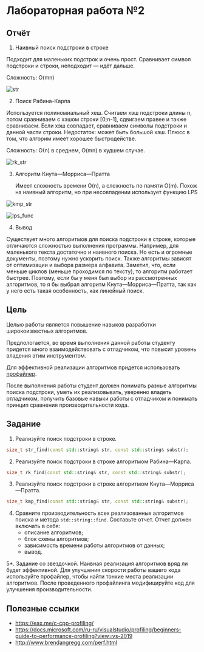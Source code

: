 # Лабораторная работа №2

## Отчёт

1. Наивный поиск подстроки в строке

Подходит для маленьких подстрок и очень прост.
Сравнивает символ подстроки и строки, неподходит — идёт дальше.

Cложность: O(mn)

![str](https://user-images.githubusercontent.com/55855887/236196949-9d2c27a0-1404-4013-aec0-7d4d0df1457b.png)

2. Поиск Рабина-Карпа

Используется полиномиальный хеш. Считаем хэш подстроки длины n, потом
сравниваем с хэшом строки [0;n-1], сдвигаем правее и также сравниваем.
Если хэш совпадает, сравниваем символы подстроки и данной части строки.
Недостаток: может быть большой хэш.
Плюсс в том, что алгорим имеет хорошее быстродействе.

Сложность: О(n) в среднем, O(mn) в худшем случае.

![rk_str](https://user-images.githubusercontent.com/55855887/236197000-037b31df-3461-4a06-a289-2c2a980f1e75.png)

3. Алгоритм Кнута—Морриса—Пратта

   Имеет сложность времени O(n), а сложность по памяти O(m).
   Похож на наивный алгоритм, но при несовпадении использует функцию LPS
   
![kmp_str](https://user-images.githubusercontent.com/55855887/236197059-13436e88-11ef-4c5e-9b1b-489dac87a0ee.png)

![lps_func](https://user-images.githubusercontent.com/55855887/236197068-605a00d3-d244-4dbf-93fd-4dc361e82dba.png)

4. Вывод

Существует много алгоритмов для поиска подстроки в строке, которые отличаются сложностью выполнения программы. 
Например, для маленького текста достаточно и наивного поиска. Но есть и огромные документы, поэтому нужно ускорить поиск. 
Также алгоритмы зависят от оптимизации и выбора размера алфавита. 
Заметил, что, если меньше циклов (меньше проходимся по тексту), то алгоритм работает быстрее.
Поэтому, если бы у меня был выбор из рассмотренных алгоритмов, то я бы выбрал алгоритм Кнута—Морриса—Пратта, так как у него есть такая особенность, как линейный поиск.


## Цель
Целью работы является повышение навыков разработки широкоизвестных алгоритмов.

Предпологается, во время выполнения данной работы студенту придется много взаимодействовать с отладчиком, что повысит уровень владения этим инструментом.

Для эффективной реализации алгоритмов придется использовать [профайлер](https://ru.wikipedia.org/wiki/%D0%9F%D1%80%D0%BE%D1%84%D0%B8%D0%BB%D0%B8%D1%80%D0%BE%D0%B2%D0%B0%D0%BD%D0%B8%D0%B5_(%D0%B8%D0%BD%D1%84%D0%BE%D1%80%D0%BC%D0%B0%D1%82%D0%B8%D0%BA%D0%B0)).

После выполнения работы студент должен понимать разные алгоритмы поиска подстроки, уметь их реализовывать, уверенно владеть отладчиком, получить базовые навыки работы с отладчиком и понимать принцип сравнения производительности кода.

## Задание

1. Реализуйте поиск подстроки в строке.
```cpp
size_t str_find(const std::string& str, const std::string& substr);
```

2. Реализуйте поиск подстроки в строке алгоритмом Рабина—Карпа.
```cpp
size_t rk_find(const std::string& str, const std::string& substr);
```

3. Реализуйте поиск подстроки в строке алгоритмом Кнута—Морриса—Пратта.
```cpp
size_t kmp_find(const std::string& str, const std::string& substr);
```

4. Сравните производительность всех реализованных алгоритмов поиска и метода `std::string::find`. Составьте отчет. Отчет должен включать в себя:
    * описание алгоритмов;
    * блок схемы алгоритмов;
    * зависимость времени работы алгоритмов от данных;
    * вывод.
    
 5*. Задание со звездочкой. Наивная реализация алгоритмов вряд ли будет эффективной. Для улучшения скорости работы вашего кода используйте профайлер, чтобы найти тонкие места реализации алгоритмов. После проведенного профайлинга модифицируйте код для улучшения производительности.
 
 
 ## Полезные ссылки
 * https://eax.me/c-cpp-profiling/
 * https://docs.microsoft.com/ru-ru/visualstudio/profiling/beginners-guide-to-performance-profiling?view=vs-2019
 * http://www.brendangregg.com/perf.html
